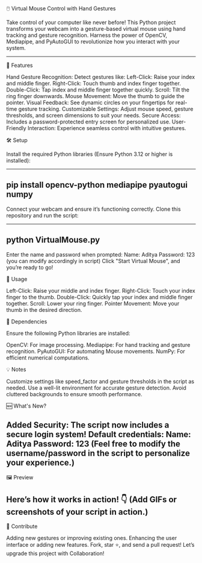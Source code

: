 🖱️ Virtual Mouse Control with Hand Gestures

Take control of your computer like never before! This Python project transforms your webcam into a gesture-based virtual mouse using hand tracking and gesture recognition. Harness the power of OpenCV, Mediapipe, and PyAutoGUI to revolutionize how you interact with your system.

________________________________________________________________________________________________________________________________________________________________________________
🌟 Features

Hand Gesture Recognition: Detect gestures like:
Left-Click: Raise your index and middle finger.
Right-Click: Touch thumb and index finger together.
Double-Click: Tap index and middle finger together quickly.
Scroll: Tilt the ring finger downwards.
Mouse Movement: Move the thumb to guide the pointer.
Visual Feedback: See dynamic circles on your fingertips for real-time gesture tracking.
Customizable Settings: Adjust mouse speed, gesture thresholds, and screen dimensions to suit your needs.
Secure Access: Includes a password-protected entry screen for personalized use.
User-Friendly Interaction: Experience seamless control with intuitive gestures.

🛠️ Setup

Install the required Python libraries (Ensure Python 3.12 or higher is installed):

----------------------------------------------------------
pip install opencv-python mediapipe pyautogui numpy    
----------------------------------------------------------

Connect your webcam and ensure it’s functioning correctly.
Clone this repository and run the script:

----------------------------------------------------------
python VirtualMouse.py                
----------------------------------------------------------

Enter the name and password when prompted:
Name: Aditya
Password: 123 (you can modify accordingly in script)
Click "Start Virtual Mouse", and you’re ready to go!

🎥 Usage

  Left-Click: Raise your middle and index finger.
  Right-Click: Touch your index finger to the thumb.
  Double-Click: Quickly tap your index and middle finger together.
  Scroll: Lower your ring finger.
  Pointer Movement: Move your thumb in the desired direction.

🧰 Dependencies

Ensure the following Python libraries are installed:

  OpenCV: For image processing.
  Mediapipe: For hand tracking and gesture recognition.
  PyAutoGUI: For automating Mouse movements.
  NumPy: For efficient numerical computations.
  
💡 Notes

Customize settings like speed_factor and gesture thresholds in the script as needed.
Use a well-lit environment for accurate gesture detection.
Avoid cluttered backgrounds to ensure smooth performance.

🆕 What's New?

Added Security: The script now includes a secure login system!
Default credentials:
Name: Aditya
Password: 123
(Feel free to modify the username/password in the script to personalize your experience.)
--------------------------------------------------------------------------------------------------------------------------------------------------------------------------------
🖼️ Preview

Here’s how it works in action! 👇 (Add GIFs or screenshots of your script in action.)
--------------------------------------------------------------------------------------------------------------------------------------------------------------------------------
🥳 Contribute

Adding new gestures or improving existing ones.
Enhancing the user interface or adding new features.
Fork, star ⭐, and send a pull request! Let’s upgrade this project with Collaboration!
